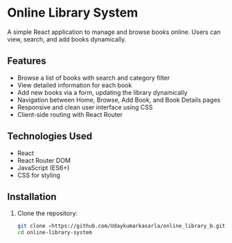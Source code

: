 # Online Library System

A simple React application to manage and browse books online. Users can view, search, and add books dynamically.

## Features

- Browse a list of books with search and category filter
- View detailed information for each book
- Add new books via a form, updating the library dynamically
- Navigation between Home, Browse, Add Book, and Book Details pages
- Responsive and clean user interface using CSS
- Client-side routing with React Router

## Technologies Used

- React
- React Router DOM
- JavaScript (ES6+)
- CSS for styling

## Installation

1. Clone the repository:

   ```bash
   git clone <https://github.com/Udaykumarkasarla/online_library_b.git>
   cd online-library-system
